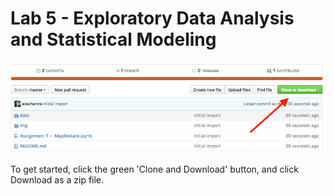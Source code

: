 # Lab 5 - Exploratory Data Analysis and Statistical Modeling

![](img/download.png)

To get started, click the green 'Clone and Download' button, and click Download as a zip file. 